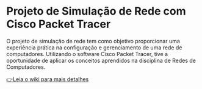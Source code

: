 # Projeto de Simulação de Rede com Cisco Packet Tracer

O projeto de simulação de rede tem como objetivo proporcionar uma experiência prática na configuração e gerenciamento de uma rede de computadores. Utilizando o software Cisco Packet Tracer, tive a oportunidade de aplicar os conceitos aprendidos na disciplina de Redes de Computadores.

[👉Leia o wiki para mais detalhes](https://github.com/willamemouzinho/network-simulator/wiki/Projeto-de-Simula%C3%A7%C3%A3o-de-Rede-com-Cisco-Packet-Tracer)
